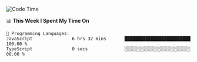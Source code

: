 <!--START_SECTION:waka-->
![Code Time](http://img.shields.io/badge/Code%20Time-992%20hrs%2038%20mins-blue)

📊 **This Week I Spent My Time On** 

```text
💬 Programming Languages: 
JavaScript               6 hrs 32 mins       █████████████████████████   100.00 % 
TypeScript               0 secs              ░░░░░░░░░░░░░░░░░░░░░░░░░   00.00 % 
```


<!--END_SECTION:waka-->